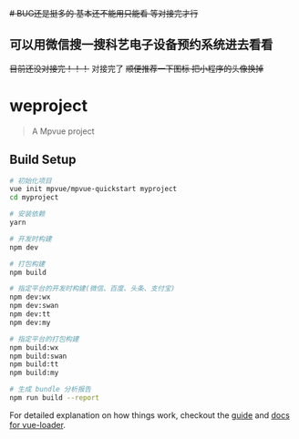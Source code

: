 ~~# BUG还是挺多的 基本还不能用只能看 等对接完才行~~
## 可以用微信搜一搜科艺电子设备预约系统进去看看
~~目前还没对接完！！！~~ 对接完了
~~顺便推荐一下图标 把小程序的头像换掉~~
# weproject

> A Mpvue project

## Build Setup

``` bash
# 初始化项目
vue init mpvue/mpvue-quickstart myproject
cd myproject

# 安装依赖
yarn

# 开发时构建
npm dev

# 打包构建
npm build

# 指定平台的开发时构建(微信、百度、头条、支付宝)
npm dev:wx
npm dev:swan
npm dev:tt
npm dev:my

# 指定平台的打包构建
npm build:wx
npm build:swan
npm build:tt
npm build:my

# 生成 bundle 分析报告
npm run build --report
```

For detailed explanation on how things work, checkout the [guide](http://vuejs-templates.github.io/webpack/) and [docs for vue-loader](http://vuejs.github.io/vue-loader).
